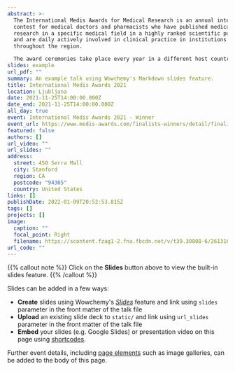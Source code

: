 ```yaml
---
abstract: >-
  The International Medis Awards for Medical Research is an annual international
  contest for medical doctors and pharmacists who have published medical
  research in a specific medical field in a highly ranked scientific publication
  and are daily actively involved in clinical practice in institutions
  throughout the region.

  The award ceremonies take place every year in a different host country. Until now the awards were presented in Belgrade, Ljubljana, Sarajevo and Zagreb.
slides: example
url_pdf: ""
summary: An example talk using Wowchemy's Markdown slides feature.
title: International Medis Awards 2021
location: Ljubljana
date: 2021-11-25T14:00:00.000Z
date_end: 2021-11-25T14:00:00.000Z
all_day: true
event: International Medis Awards 2021 - Winner
event_url: https://www.medis-awards.com/finalists-winners/detail/finalist/matej-sapina/
featured: false
authors: []
url_video: ""
url_slides: ""
address:
  street: 450 Serra Mall
  city: Stanford
  region: CA
  postcode: "94305"
  country: United States
links: []
publishDate: 2022-01-09T20:52:53.815Z
tags: []
projects: []
image:
  caption: ""
  focal_point: Right
  filename: https://scontent.fzag1-2.fna.fbcdn.net/v/t39.30808-6/261316070_10225165070006779_6591370571449781477_n.jpg?_nc_cat=103&ccb=1-5&_nc_sid=8bfeb9&_nc_ohc=cG2AhfpRrE4AX8V81WC&_nc_ht=scontent.fzag1-2.fna&oh=00_AT-reObj1RarbDKgYOhnNuLdzC3sNMnsbn2tMhzUo3obUg&oe=61E064DC
url_code: ""
---
```


{{% callout note %}}
Click on the **Slides** button above to view the built-in slides feature.
{{% /callout %}}

Slides can be added in a few ways:

- **Create** slides using Wowchemy's [*Slides*](https://wowchemy.com/docs/managing-content/#create-slides) feature and link using `slides` parameter in the front matter of the talk file
- **Upload** an existing slide deck to `static/` and link using `url_slides` parameter in the front matter of the talk file
- **Embed** your slides (e.g. Google Slides) or presentation video on this page using [shortcodes](https://wowchemy.com/docs/writing-markdown-latex/).

Further event details, including [page elements](https://wowchemy.com/docs/writing-markdown-latex/) such as image galleries, can be added to the body of this page.
